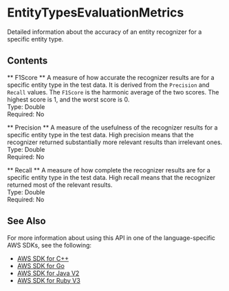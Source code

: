 # EntityTypesEvaluationMetrics<a name="API_EntityTypesEvaluationMetrics"></a>

Detailed information about the accuracy of an entity recognizer for a specific entity type\. 

## Contents<a name="API_EntityTypesEvaluationMetrics_Contents"></a>

 ** F1Score **   <a name="comprehend-Type-EntityTypesEvaluationMetrics-F1Score"></a>
A measure of how accurate the recognizer results are for a specific entity type in the test data\. It is derived from the `Precision` and `Recall` values\. The `F1Score` is the harmonic average of the two scores\. The highest score is 1, and the worst score is 0\.   
Type: Double  
Required: No

 ** Precision **   <a name="comprehend-Type-EntityTypesEvaluationMetrics-Precision"></a>
A measure of the usefulness of the recognizer results for a specific entity type in the test data\. High precision means that the recognizer returned substantially more relevant results than irrelevant ones\.   
Type: Double  
Required: No

 ** Recall **   <a name="comprehend-Type-EntityTypesEvaluationMetrics-Recall"></a>
A measure of how complete the recognizer results are for a specific entity type in the test data\. High recall means that the recognizer returned most of the relevant results\.  
Type: Double  
Required: No

## See Also<a name="API_EntityTypesEvaluationMetrics_SeeAlso"></a>

For more information about using this API in one of the language\-specific AWS SDKs, see the following:
+  [AWS SDK for C\+\+](https://docs.aws.amazon.com/goto/SdkForCpp/comprehend-2017-11-27/EntityTypesEvaluationMetrics) 
+  [AWS SDK for Go](https://docs.aws.amazon.com/goto/SdkForGoV1/comprehend-2017-11-27/EntityTypesEvaluationMetrics) 
+  [AWS SDK for Java V2](https://docs.aws.amazon.com/goto/SdkForJavaV2/comprehend-2017-11-27/EntityTypesEvaluationMetrics) 
+  [AWS SDK for Ruby V3](https://docs.aws.amazon.com/goto/SdkForRubyV3/comprehend-2017-11-27/EntityTypesEvaluationMetrics) 
